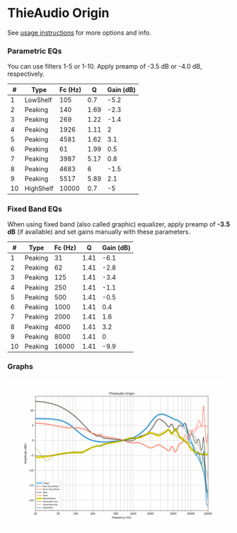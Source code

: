 # ThieAudio Origin
See [usage instructions](https://github.com/jaakkopasanen/AutoEq#usage) for more options and info.

### Parametric EQs
You can use filters 1-5 or 1-10. Apply preamp of -3.5 dB or -4.0 dB, respectively.

|   # | Type      |   Fc (Hz) |    Q |   Gain (dB) |
|-----|-----------|-----------|------|-------------|
|   1 | LowShelf  |       105 | 0.7  |        -5.2 |
|   2 | Peaking   |       140 | 1.69 |        -2.3 |
|   3 | Peaking   |       269 | 1.22 |        -1.4 |
|   4 | Peaking   |      1926 | 1.11 |         2   |
|   5 | Peaking   |      4581 | 1.62 |         3.1 |
|   6 | Peaking   |        61 | 1.99 |         0.5 |
|   7 | Peaking   |      3987 | 5.17 |         0.8 |
|   8 | Peaking   |      4683 | 6    |        -1.5 |
|   9 | Peaking   |      5517 | 5.89 |         2.1 |
|  10 | HighShelf |     10000 | 0.7  |        -5   |

### Fixed Band EQs
When using fixed band (also called graphic) equalizer, apply preamp of **-3.5 dB** (if available) and set gains manually with these parameters.

|   # | Type    |   Fc (Hz) |    Q |   Gain (dB) |
|-----|---------|-----------|------|-------------|
|   1 | Peaking |        31 | 1.41 |        -6.1 |
|   2 | Peaking |        62 | 1.41 |        -2.8 |
|   3 | Peaking |       125 | 1.41 |        -3.4 |
|   4 | Peaking |       250 | 1.41 |        -1.1 |
|   5 | Peaking |       500 | 1.41 |        -0.5 |
|   6 | Peaking |      1000 | 1.41 |         0.4 |
|   7 | Peaking |      2000 | 1.41 |         1.6 |
|   8 | Peaking |      4000 | 1.41 |         3.2 |
|   9 | Peaking |      8000 | 1.41 |         0   |
|  10 | Peaking |     16000 | 1.41 |        -9.9 |

### Graphs
![](./ThieAudio%20Origin.png)
